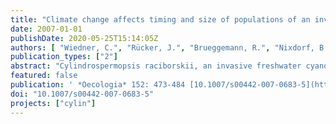 ```yaml
---
title: "Climate change affects timing and size of populations of an invasive cyanobacterium in temperate regions"
date: 2007-01-01
publishDate: 2020-05-25T15:14:05Z
authors: [ "Wiedner, C.", "Rücker, J.", "Brueggemann, R.", "Nixdorf, B." ]
publication_types: ["2"]
abstract: "Cylindrospermopsis raciborskii, an invasive freshwater cyanobacterium, originated from the tropics but has spread to temperate zones over the last few decades. Its northernmost populations in Europe occur in North German lakes. How such dramatic changes in its biogeography are possible and how its population dynamics in the newly invaded habitats are regulated are still unexplained. We therefore conducted a long-term (1993–2005) study of two German lakes to elucidate the mechanisms behind C. raciborskii population dynamics and to identify the abiotic constraints on its development. Our data revealed that pelagic populations of C. raciborskii thrived for three months during the summer, contributing up to 23% of the total cyanobacteria biovolume. Population sizes varied greatly between years without exhibiting any distinct long-term trends. In the annual lifecycle, C. raciborskii filaments emerged in the pelagic habitat when the temperature rose above 15–17  C. At that time, mean photosynthetically active radiation in the mixed water column (Imix) overstepped its maximum. Rates of population net increase were highest at the beginning of the season (0.15– 0.28 day–1), declined continuously over time, and were significantly positively correlated with Imix. This indicates that the onset of the pelagic population is temperaturemediated and that Imix controls its growth. Since Imix peaks before the population onset, the time of germination is of crucial importance for successful development. To test this hypothesis, we designed a model to simulate pelagic population size, starting at different dates in the annual cycle. Moving the population onset forward by 30 days resulted in a doubling of the population size. We therefore conclude that an earlier rise in water temperature associated with climate change has promoted the spread of C. raciborskii to the temperate zone. Earlier warming permits earlier germination, thereby shifting the pelagic populations to a phase with higher Imix, which advances growth and the population establishment."
featured: false
publication: ' *Oecologia* 152: 473-484 [10.1007/s00442-007-0683-5](https://doi.org/10.1007/s00442-007-0683-5)'
doi: "10.1007/s00442-007-0683-5"
projects: ["cylin"]
---
```


